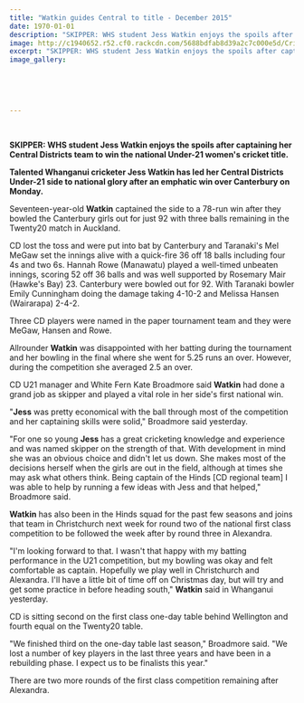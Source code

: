 ```yaml
---
title: "Watkin guides Central to title - December 2015"
date: 1970-01-01
description: "SKIPPER: WHS student Jess Watkin enjoys the spoils after captaining her Central Districts team to win the national Under-21 women's cricket title, Wanganui Chronicle article on 23/12/15..."
image: http://c1940652.r52.cf0.rackcdn.com/5688bdfab8d39a2c7c000e5d/Cricket-Jess-Watkin-U21-winners-2015.jpg
excerpt: "SKIPPER: WHS student Jess Watkin enjoys the spoils after captaining her Central Districts team to win the national Under-21 women's cricket title, Wanganui Chronicle article on 23/12/15..."
image_gallery:
    
    
    
    
    
---
```


<p><strong><br /></strong></p>
<p><strong>SKIPPER: WHS student Jess Watkin enjoys the spoils after captaining her Central Districts team to win the national Under-21 women's cricket title.</strong></p>
<p><strong>Talented Whanganui cricketer Jess Watkin has led her Central Districts Under-21 side to national glory after an emphatic win over Canterbury on Monday.</strong></p>
<p>Seventeen-year-old <strong>Watkin</strong> captained the side to a 78-run win after they bowled the Canterbury girls out for just 92 with three balls remaining in the Twenty20 match in Auckland.</p>
<p>CD lost the toss and were put into bat by Canterbury and Taranaki's Mel MeGaw set the innings alive with a quick-fire 36 off 18 balls including four 4s and two 6s. Hannah Rowe (Manawatu) played a well-timed unbeaten innings, scoring 52 off 36 balls and was well supported by Rosemary Mair (Hawke's Bay) 23. Canterbury were bowled out for 92. With Taranaki bowler Emily Cunningham doing the damage taking 4-10-2 and Melissa Hansen (Wairarapa) 2-4-2.</p>
<p>Three CD players were named in the paper tournament team and they were MeGaw, Hansen and Rowe.</p>
<p>Allrounder <strong>Watkin</strong> was disappointed with her batting during the tournament and her bowling in the final where she went for 5.25 runs an over. However, during the competition she averaged 2.5 an over.</p>
<p>CD U21 manager and White Fern Kate Broadmore said <strong>Watkin</strong> had done a grand job as skipper and played a vital role in her side's first national win.</p>
<p>"<strong>Jess</strong> was pretty economical with the ball through most of the competition and her captaining skills were solid," Broadmore said yesterday.</p>
<p>"For one so young <strong>Jess</strong> has a great cricketing knowledge and experience and was named skipper on the strength of that. With development in mind she was an obvious choice and didn't let us down. She makes most of the decisions herself when the girls are out in the field, although at times she may ask what others think. Being captain of the Hinds [CD regional team] I was able to help by running a few ideas with Jess and that helped," Broadmore said.</p>
<p><strong>Watkin</strong> has also been in the Hinds squad for the past few seasons and joins that team in Christchurch next week for round two of the national first class competition to be followed the week after by round three in Alexandra.</p>
<p>"I'm looking forward to that. I wasn't that happy with my batting performance in the U21 competition, but my bowling was okay and felt comfortable as captain. Hopefully we play well in Christchurch and Alexandra. I'll have a little bit of time off on Christmas day, but will try and get some practice in before heading south," <strong>Watkin</strong> said in Whanganui yesterday.</p>
<p>CD is sitting second on the first class one-day table behind Wellington and fourth equal on the Twenty20 table.</p>
<p>"We finished third on the one-day table last season," Broadmore said. "We lost a number of key players in the last three years and have been in a rebuilding phase. I expect us to be finalists this year."</p>
<p>There are two more rounds of the first class competition remaining after Alexandra.</p>

